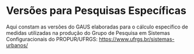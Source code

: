 # Versões para Pesquisas Específicas
Aqui constam as versões do GAUS elaboradas para o cálculo específico de medidas utilizadas na produção do Grupo de Pesquisa em
Sistemas Configuracionais do PROPUR/UFRGS: https://www.ufrgs.br/sistemas-urbanos/
